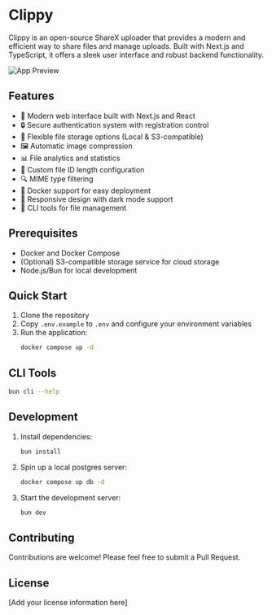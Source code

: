 # Clippy

Clippy is an open-source ShareX uploader that provides a modern and efficient way to share files and manage uploads. Built with Next.js and TypeScript, it offers a sleek user interface and robust backend functionality.

![App Preview](https://cdn.fascinated.cc/Ysf7vZtl.webp)

## Features

- 🚀 Modern web interface built with Next.js and React
- 🔒 Secure authentication system with registration control
- 📁 Flexible file storage options (Local & S3-compatible)
- 🖼️ Automatic image compression
- 📊 File analytics and statistics
- 🎯 Custom file ID length configuration
- 🔍 MIME type filtering
- 🐳 Docker support for easy deployment
- 📱 Responsive design with dark mode support
- 🔄 CLI tools for file management

## Prerequisites

- Docker and Docker Compose
- (Optional) S3-compatible storage service for cloud storage
- Node.js/Bun for local development

## Quick Start

1. Clone the repository
2. Copy `.env.example` to `.env` and configure your environment variables
3. Run the application:
   ```bash
   docker compose up -d
   ```

## CLI Tools

```bash
bun cli --help
```

## Development

1. Install dependencies:
   ```bash
   bun install
   ```

2. Spin up a local postgres server:
   ```bash
   docker compose up db -d
   ```

3. Start the development server:
   ```bash
   bun dev
   ```

## Contributing

Contributions are welcome! Please feel free to submit a Pull Request.

## License

[Add your license information here]
